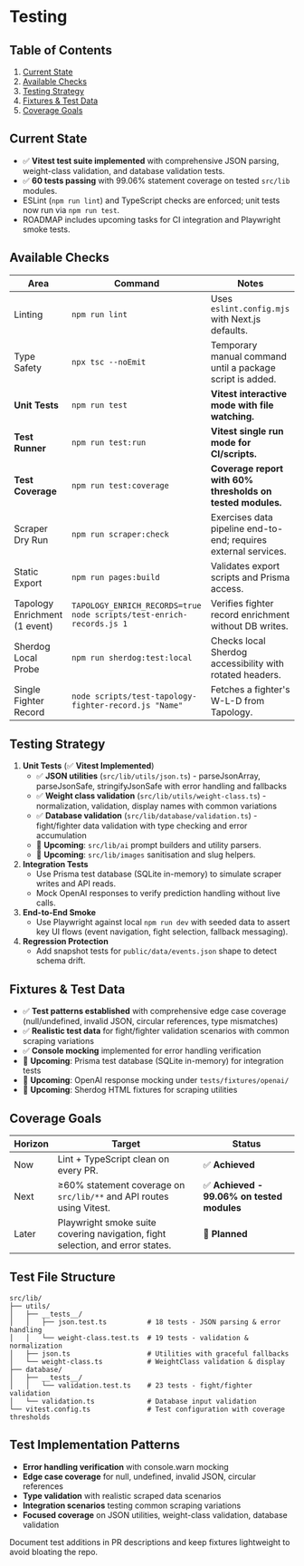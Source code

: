 # Testing

## Table of Contents
1. [Current State](#current-state)
2. [Available Checks](#available-checks)
3. [Testing Strategy](#testing-strategy)
4. [Fixtures & Test Data](#fixtures--test-data)
5. [Coverage Goals](#coverage-goals)

## Current State
- ✅ **Vitest test suite implemented** with comprehensive JSON parsing, weight-class validation, and database validation tests.
- ✅ **60 tests passing** with 99.06% statement coverage on tested `src/lib` modules.
- ESLint (`npm run lint`) and TypeScript checks are enforced; unit tests now run via `npm run test`.
- ROADMAP includes upcoming tasks for CI integration and Playwright smoke tests.

## Available Checks
| Area | Command | Notes |
| --- | --- | --- |
| Linting | `npm run lint` | Uses `eslint.config.mjs` with Next.js defaults. |
| Type Safety | `npx tsc --noEmit` | Temporary manual command until a package script is added. |
| **Unit Tests** | `npm run test` | **Vitest interactive mode with file watching.** |
| **Test Runner** | `npm run test:run` | **Vitest single run mode for CI/scripts.** |
| **Test Coverage** | `npm run test:coverage` | **Coverage report with 60% thresholds on tested modules.** |
| Scraper Dry Run | `npm run scraper:check` | Exercises data pipeline end-to-end; requires external services. |
| Static Export | `npm run pages:build` | Validates export scripts and Prisma access. |
| Tapology Enrichment (1 event) | `TAPOLOGY_ENRICH_RECORDS=true node scripts/test-enrich-records.js 1` | Verifies fighter record enrichment without DB writes. |
| Sherdog Local Probe | `npm run sherdog:test:local` | Checks local Sherdog accessibility with rotated headers. |
| Single Fighter Record | `node scripts/test-tapology-fighter-record.js "Name"` | Fetches a fighter's W-L-D from Tapology. |

## Testing Strategy
1. **Unit Tests** (✅ **Vitest Implemented**)
   - ✅ **JSON utilities** (`src/lib/utils/json.ts`) - parseJsonArray, parseJsonSafe, stringifyJsonSafe with error handling and fallbacks
   - ✅ **Weight class validation** (`src/lib/utils/weight-class.ts`) - normalization, validation, display names with common variations
   - ✅ **Database validation** (`src/lib/database/validation.ts`) - fight/fighter data validation with type checking and error accumulation
   - 🔄 **Upcoming**: `src/lib/ai` prompt builders and utility parsers.
   - 🔄 **Upcoming**: `src/lib/images` sanitisation and slug helpers.
2. **Integration Tests**
   - Use Prisma test database (SQLite in-memory) to simulate scraper writes and API reads.
   - Mock OpenAI responses to verify prediction handling without live calls.
3. **End-to-End Smoke**
   - Use Playwright against local `npm run dev` with seeded data to assert key UI flows (event navigation, fight selection, fallback messaging).
4. **Regression Protection**
   - Add snapshot tests for `public/data/events.json` shape to detect schema drift.

## Fixtures & Test Data
- ✅ **Test patterns established** with comprehensive edge case coverage (null/undefined, invalid JSON, circular references, type mismatches)
- ✅ **Realistic test data** for fight/fighter validation scenarios with common scraping variations
- ✅ **Console mocking** implemented for error handling verification
- 🔄 **Upcoming**: Prisma test database (SQLite in-memory) for integration tests
- 🔄 **Upcoming**: OpenAI response mocking under `tests/fixtures/openai/`
- 🔄 **Upcoming**: Sherdog HTML fixtures for scraping utilities

## Coverage Goals
| Horizon | Target | Status |
| --- | --- | --- |
| Now | Lint + TypeScript clean on every PR. | ✅ **Achieved** |
| Next | ≥60% statement coverage on `src/lib/**` and API routes using Vitest. | ✅ **Achieved - 99.06% on tested modules** |
| Later | Playwright smoke suite covering navigation, fight selection, and error states. | 🔄 **Planned** |

## Test File Structure
```
src/lib/
├── utils/
│   ├── __tests__/
│   │   ├── json.test.ts          # 18 tests - JSON parsing & error handling
│   │   └── weight-class.test.ts  # 19 tests - validation & normalization
│   ├── json.ts                   # Utilities with graceful fallbacks
│   └── weight-class.ts           # WeightClass validation & display
├── database/
│   ├── __tests__/
│   │   └── validation.test.ts    # 23 tests - fight/fighter validation
│   └── validation.ts             # Database input validation
└── vitest.config.ts              # Test configuration with coverage thresholds
```

## Test Implementation Patterns
- **Error handling verification** with console.warn mocking
- **Edge case coverage** for null, undefined, invalid JSON, circular references
- **Type validation** with realistic scraped data scenarios
- **Integration scenarios** testing common scraping variations
- **Focused coverage** on JSON utilities, weight-class validation, database validation

Document test additions in PR descriptions and keep fixtures lightweight to avoid bloating the repo.
